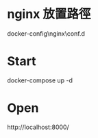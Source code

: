 # nginx 放置路徑

docker-config\nginx\conf.d

# Start

docker-compose up -d

# Open 

http://localhost:8000/

